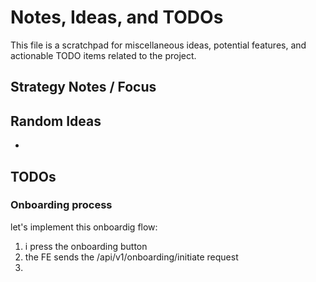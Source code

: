# Notes, Ideas, and TODOs

This file is a scratchpad for miscellaneous ideas, potential features, and actionable TODO items related to the project.

## Strategy Notes / Focus


## Random Ideas

* 


## TODOs

### Onboarding process
let's implement this onboardig flow:

1. i press the onboarding button
2. the FE sends the /api/v1/onboarding/initiate request
3. 